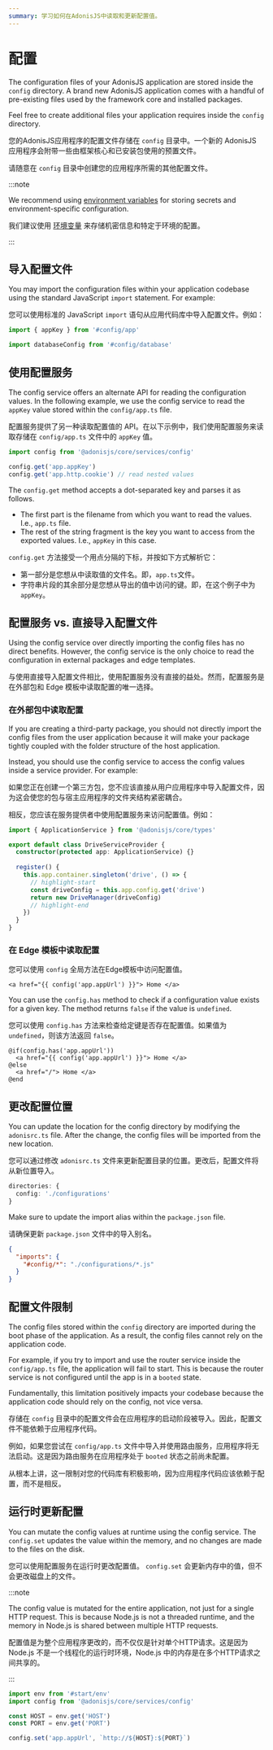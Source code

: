 ```yaml
---
summary: 学习如何在AdonisJS中读取和更新配置值。
---
```


# 配置

The configuration files of your AdonisJS application are stored inside the `config` directory. A brand new AdonisJS application comes with a handful of pre-existing files used by the framework core and installed packages.

Feel free to create additional files your application requires inside the `config` directory.


您的AdonisJS应用程序的配置文件存储在 `config` 目录中。一个新的 AdonisJS 应用程序会附带一些由框架核心和已安装包使用的预置文件。

请随意在 `config` 目录中创建您的应用程序所需的其他配置文件。

:::note

We recommend using [environment variables](./environment_variables.md) for storing secrets and environment-specific configuration.

我们建议使用 [环境变量](./environment_variables.md) 来存储机密信息和特定于环境的配置。


:::

## 导入配置文件

You may import the configuration files within your application codebase using the standard JavaScript `import` statement. For example:

您可以使用标准的 JavaScript `import` 语句从应用代码库中导入配置文件。例如：

```ts
import { appKey } from '#config/app'
```

```ts
import databaseConfig from '#config/database'
```

## 使用配置服务

The config service offers an alternate API for reading the configuration values. In the following example, we use the config service to read the `appKey` value stored within the `config/app.ts` file.


配置服务提供了另一种读取配置值的 API。在以下示例中，我们使用配置服务来读取存储在 `config/app.ts` 文件中的 `appKey` 值。

```ts
import config from '@adonisjs/core/services/config'

config.get('app.appKey')
config.get('app.http.cookie') // read nested values
```

The `config.get` method accepts a dot-separated key and parses it as follows.

- The first part is the filename from which you want to read the values. I.e., `app.ts` file.
- The rest of the string fragment is the key you want to access from the exported values. I.e., `appKey` in this case.

`config.get` 方法接受一个用点分隔的下标，并按如下方式解析它：

- 第一部分是您想从中读取值的文件名。即，`app.ts`文件。
- 字符串片段的其余部分是您想从导出的值中访问的键。即，在这个例子中为`appKey`。

## 配置服务 vs. 直接导入配置文件

Using the config service over directly importing the config files has no direct benefits. However, the config service is the only choice to read the configuration in external packages and edge templates.

与使用直接导入配置文件相比，使用配置服务没有直接的益处。然而，配置服务是在外部包和 Edge 模板中读取配置的唯一选择。

### 在外部包中读取配置

If you are creating a third-party package, you should not directly import the config files from the user application because it will make your package tightly coupled with the folder structure of the host application.

Instead, you should use the config service to access the config values inside a service provider. For example:

如果您正在创建一个第三方包，您不应该直接从用户应用程序中导入配置文件，因为这会使您的包与宿主应用程序的文件夹结构紧密耦合。

相反，您应该在服务提供者中使用配置服务来访问配置值。例如：

```ts
import { ApplicationService } from '@adonisjs/core/types'

export default class DriveServiceProvider {
  constructor(protected app: ApplicationService) {}
  
  register() {
    this.app.container.singleton('drive', () => {
      // highlight-start
      const driveConfig = this.app.config.get('drive')
      return new DriveManager(driveConfig)
      // highlight-end
    })
  }
}
```

### 在 Edge 模板中读取配置

您可以使用 `config` 全局方法在Edge模板中访问配置值。

```edge
<a href="{{ config('app.appUrl') }}"> Home </a>
```

You can use the `config.has` method to check if a configuration value exists for a given key. The method returns `false` if the value is `undefined`.

您可以使用 `config.has` 方法来检查给定键是否存在配置值。如果值为 `undefined`，则该方法返回 `false`。

```edge
@if(config.has('app.appUrl'))
  <a href="{{ config('app.appUrl') }}"> Home </a>
@else
  <a href="/"> Home </a>
@end
```


## 更改配置位置

You can update the location for the config directory by modifying the `adonisrc.ts` file. After the change, the config files will be imported from the new location.

您可以通过修改 `adonisrc.ts` 文件来更新配置目录的位置。更改后，配置文件将从新位置导入。

```ts
directories: {
  config: './configurations'
}
```

Make sure to update the import alias within the `package.json` file.

请确保更新 `package.json` 文件中的导入别名。

```json
{
  "imports": {
    "#config/*": "./configurations/*.js"
  }
}
```

## 配置文件限制

The config files stored within the `config` directory are imported during the boot phase of the application. As a result, the config files cannot rely on the application code.

For example, if you try to import and use the router service inside the `config/app.ts` file, the application will fail to start. This is because the router service is not configured until the app is in a `booted` state.

Fundamentally, this limitation positively impacts your codebase because the application code should rely on the config, not vice versa.

存储在 `config` 目录中的配置文件会在应用程序的启动阶段被导入。因此，配置文件不能依赖于应用程序代码。

例如，如果您尝试在 `config/app.ts` 文件中导入并使用路由服务，应用程序将无法启动。这是因为路由服务在应用程序处于 `booted` 状态之前尚未配置。

从根本上讲，这一限制对您的代码库有积极影响，因为应用程序代码应该依赖于配置，而不是相反。

## 运行时更新配置

You can mutate the config values at runtime using the config service. The `config.set` updates the value within the memory, and no changes are made to the files on the disk.

您可以使用配置服务在运行时更改配置值。 `config.set` 会更新内存中的值，但不会更改磁盘上的文件。

:::note

The config value is mutated for the entire application, not just for a single HTTP request. This is because Node.js is not a threaded runtime, and the memory in Node.js is shared between multiple HTTP requests.

配置值是为整个应用程序更改的，而不仅仅是针对单个HTTP请求。这是因为 Node.js 不是一个线程化的运行时环境，Node.js 中的内存是在多个HTTP请求之间共享的。

:::

```ts
import env from '#start/env'
import config from '@adonisjs/core/services/config'

const HOST = env.get('HOST')
const PORT = env.get('PORT')

config.set('app.appUrl', `http://${HOST}:${PORT}`)
```
